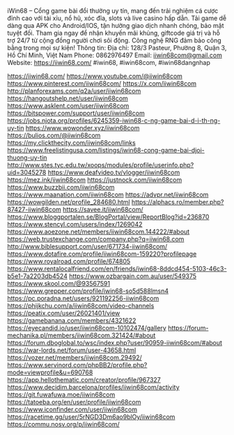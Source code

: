 iWin68 – Cổng game bài đổi thưởng uy tín, mang đến trải nghiệm cá cược đỉnh cao với tài xỉu, nổ hũ, xóc đĩa, slots và live casino hấp dẫn. Tải game dễ dàng qua APK cho Android/IOS, tận hưởng giao dịch nhanh chóng, bảo mật tuyệt đối. Tham gia ngay để nhận khuyến mãi khủng, giftcode giá trị và hỗ trợ 24/7 từ cộng đồng người chơi sôi động. Công nghệ RNG đảm bảo công bằng trong mọi sự kiện!
Thông tin:
Địa chỉ: 128/3 Pasteur, Phường 8, Quận 3, Hồ Chí Minh, Việt Nam
Phone: 0862976497
Email: iiwin68com@gmail.com
Website: https://iiwin68.com/
#iwin68, #iwin68com, #iwin68dangnhap

https://iiwin68.com/
https://www.youtube.com/@iiwin68com
https://www.pinterest.com/iiwin68com/
https://x.com/iiwin68com
http://planforexams.com/q2a/user/iiwin68com
https://hangoutshelp.net/user/iiwin68com
https://www.asklent.com/user/iiwin68com
https://bitspower.com/support/user/iiwin68com
https://jobs.njota.org/profiles/6245359-iwin68-c-ng-game-bai-d-i-th-ng-uy-tin
https://www.wowonder.xyz/iiwin68com
https://bulios.com/@iiwin68com
https://my.clickthecity.com/iiwin68com/links
https://www.freelistingusa.com/listings/iwin68-cong-game-bai-djoi-thuong-uy-tin
http://www.stes.tyc.edu.tw/xoops/modules/profile/userinfo.php?uid=3045278
https://www.deafvideo.tv/vlogger/iiwin68com
https://mez.ink/iiwin68com
https://justnock.com/iiwin68com
https://www.buzzbii.com/iiwin68com
https://www.maanation.com/iiwin68com
https://advpr.net/iiwin68com
https://wowgilden.net/profile_284680.html
https://alphacs.ro/member.php?87427-iiwin68com
https://savee.it/iiwin68com/
https://www.bloggportalen.se/BlogPortal/view/ReportBlog?id=236870
https://www.stencyl.com/users/index/1269042
https://www.aoezone.net/members/iiwin68com.144222/#about
https://web.trustexchange.com/company.php?q=iiwin68.com
http://www.biblesupport.com/user/671734-iiwin68com/
https://www.dotafire.com/profile/iiwin68com-159220?profilepage
https://www.royalroad.com/profile/674805
https://www.rentalocalfriend.com/en/friends/iwin68-8ddcd454-5103-46c3-b5e1-7a2203db4524
https://www.ozbargain.com.au/user/549375
https://www.skool.com/@93567591
https://www.grepper.com/profile/iwin68-so5d588lmsn4
https://pc.poradna.net/users/921192256-iiwin68com
https://phijkchu.com/a/iiwin68com/video-channels
https://peatix.com/user/26021401/view
https://gamebanana.com/members/4321622
https://eyecandid.io/user/iiwin68com-10102474/gallery
https://forum-mechanika.pl/members/iiwin68com.321424/#about
https://forum.dboglobal.to/wsc/index.php?user/90959-iiwin68com/#about
https://war-lords.net/forum/user-43658.html
https://vozer.net/members/iiwin68com.29492/
https://www.servinord.com/phpBB2/profile.php?mode=viewprofile&u=690768
https://app.hellothematic.com/creator/profile/967327
https://www.decidim.barcelona/profiles/iiwin68com/activity
https://git.fuwafuwa.moe/iiwin68com
https://tatoeba.org/en/user/profile/iiwin68com
https://www.iconfinder.com/user/iiwin68com
https://racetime.gg/user/5rNGD3Dm6ao9blOy/iiwin68com
https://commu.nosv.org/p/iiwin68com/
